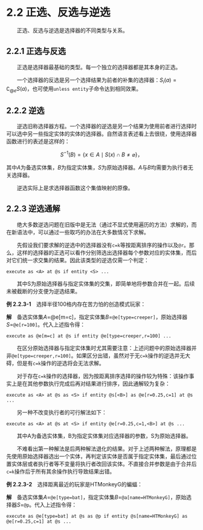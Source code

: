 # 2.2 正选、反选与逆选
&emsp;&emsp;正选、反选与逆选是选择器的不同类型与关系。

## 2.2.1 正选与反选
&emsp;&emsp;正选是选择器最基础的类型。每一个独立的选择器都是其本身的正选。

&emsp;&emsp;一个选择器的反选是另一个选择结果为前者的补集的选择器：$`S_i(a) = \complement_{@e} S(a)`$，也可使用`unless entity`子命令达到相同效果。

## 2.2.2 逆选
&emsp;&emsp;逆选旧称选择器方程。一个选择器的逆选是另一个结果为使用前者进行选择时可以选中另一些指定实体的实体的选择器。自然语言表述看上去很绕，使用选择器函数进行的表述是这样的：
```math
S^{-1}(B) = \left \{ x \in A \mid S(x) \cap B \neq \varnothing \right \}，
```
其中$`A`$为备选实体集，$`B`$为指定实体集，$`S`$为原始选择器。$`A`$与$`B`$均需要为执行者无关选择器。

&emsp;&emsp;逆选实际上是求选择器函数这个集值映射的原像。

## 2.2.3 逆选通解
&emsp;&emsp;绝大多数逆选问题在旧版中是无法（通过不显式使用遍历的方法）求解的，而在新语法中，可以通过一些取巧的办法在大多数情况下求解。

&emsp;&emsp;先假设我们要求解的逆选中的选择器没有``c=k``等按距离排序的操作以及``@r``。那么，这样的选择器的正选可以看作分别筛选出选择器每个参数对应的实体集，而后对它们统一求交集的结果。因此该类型的逆选仅需一个判定：
```
execute as <A> at @s if entity <S> ...
```
&emsp;&emsp;其中S为原始选择器与指定实体集的交集，即简单地将参数合并在一起。后续未被截断的分支便为逆选结果。

**例 2.2.3-1**&emsp;选择半径100格内存在苦力怕的创造模式玩家：

**解**&emsp;备选实体集$`A=`$@e[m=c]，指定实体集$`B=`$`@e[type=creeper]`，原始选择器$`S=`$`@e[r=100]`。代入上述指令得：
```
execute as @e[m=c] at @s if entity @e[type=creeper,r=100] ...
```
&emsp;&emsp;在区分原始选择器与指定实体集时尤其需要注意：上述问题中的原始选择器并非`@e[type=creeper,r=100]`。如果区分出错，虽然对于无`c=k`操作的逆选并无大碍，但是有`c=k`操作的逆选将会无法求解。

&emsp;&emsp;对于存在`c=k`操作的选择器，因为按距离排序选择的操作较为特殊：该操作事实上是在其他参数执行完成后再对结果进行排序，因此通解较为复杂：
```
execute as <A> at @s as <S> if entity @s[<B>] as @e[r=0.25,c=1] at @s ...
```
&emsp;&emsp;另一种不改变执行者的可行解法如下：
```
execute as <A> at @s at <S> if entity @e[r=0.25,c=1,<B>] at @s ...
```
&emsp;&emsp;其中A为备选实体集，B为指定实体集对应选择器的参数，S为原始选择器。

&emsp;&emsp;不难看出第一种解法是后两种解法退化的结果。对于上述两种解法，原理都是先使用原始选择器选出一个实体，再判定该实体是否属于指定实体集，最后通过位置实体层或者执行者等不变量将执行者改回该实体。不直接合并参数是由于合并后`c=k`操作后于所有其余操作执行导致结果出错。

**例 2.2.3-2**&emsp;选择距离最近的玩家是HTMonkeyG的蝙蝠：

**解**&emsp;备选实体集$`A=`$`@e[type=bat]`，指定实体集$`B=`$`@a[name=HTMonkeyG]`，原始选择器$`S=`$`@p`。代入上述指令得：
```
execute as @e[type=bat] at @s as @p if entity @s[name=HTMonkeyG] as @e[r=0.25,c=1] at @s ...
```